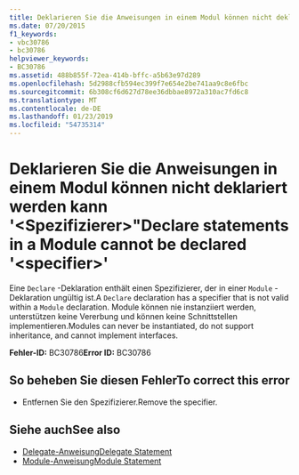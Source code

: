 ```yaml
---
title: Deklarieren Sie die Anweisungen in einem Modul können nicht deklariert werden kann '&lt;Spezifizierer&gt;"
ms.date: 07/20/2015
f1_keywords:
- vbc30786
- bc30786
helpviewer_keywords:
- BC30786
ms.assetid: 488b855f-72ea-414b-bffc-a5b63e97d289
ms.openlocfilehash: 5d2988cfb594ec399f7e654e2be741aa9c8e6fbc
ms.sourcegitcommit: 6b308cf6d627d78ee36dbbae8972a310ac7fd6c8
ms.translationtype: MT
ms.contentlocale: de-DE
ms.lasthandoff: 01/23/2019
ms.locfileid: "54735314"
---
```

# <a name="declare-statements-in-a-module-cannot-be-declared-ltspecifiergt"></a><span data-ttu-id="028fa-102">Deklarieren Sie die Anweisungen in einem Modul können nicht deklariert werden kann '&lt;Spezifizierer&gt;"</span><span class="sxs-lookup"><span data-stu-id="028fa-102">Declare statements in a Module cannot be declared '&lt;specifier&gt;'</span></span>
<span data-ttu-id="028fa-103">Eine `Declare` -Deklaration enthält einen Spezifizierer, der in einer `Module` -Deklaration ungültig ist.</span><span class="sxs-lookup"><span data-stu-id="028fa-103">A `Declare` declaration has a specifier that is not valid within a `Module` declaration.</span></span> <span data-ttu-id="028fa-104">Module können nie instanziiert werden, unterstützen keine Vererbung und können keine Schnittstellen implementieren.</span><span class="sxs-lookup"><span data-stu-id="028fa-104">Modules can never be instantiated, do not support inheritance, and cannot implement interfaces.</span></span>  
  
 <span data-ttu-id="028fa-105">**Fehler-ID:** BC30786</span><span class="sxs-lookup"><span data-stu-id="028fa-105">**Error ID:** BC30786</span></span>  
  
## <a name="to-correct-this-error"></a><span data-ttu-id="028fa-106">So beheben Sie diesen Fehler</span><span class="sxs-lookup"><span data-stu-id="028fa-106">To correct this error</span></span>  
  
-   <span data-ttu-id="028fa-107">Entfernen Sie den Spezifizierer.</span><span class="sxs-lookup"><span data-stu-id="028fa-107">Remove the specifier.</span></span>  
  
## <a name="see-also"></a><span data-ttu-id="028fa-108">Siehe auch</span><span class="sxs-lookup"><span data-stu-id="028fa-108">See also</span></span>
- [<span data-ttu-id="028fa-109">Delegate-Anweisung</span><span class="sxs-lookup"><span data-stu-id="028fa-109">Delegate Statement</span></span>](../../visual-basic/language-reference/statements/delegate-statement.md)
- [<span data-ttu-id="028fa-110">Module-Anweisung</span><span class="sxs-lookup"><span data-stu-id="028fa-110">Module Statement</span></span>](../../visual-basic/language-reference/statements/module-statement.md)
